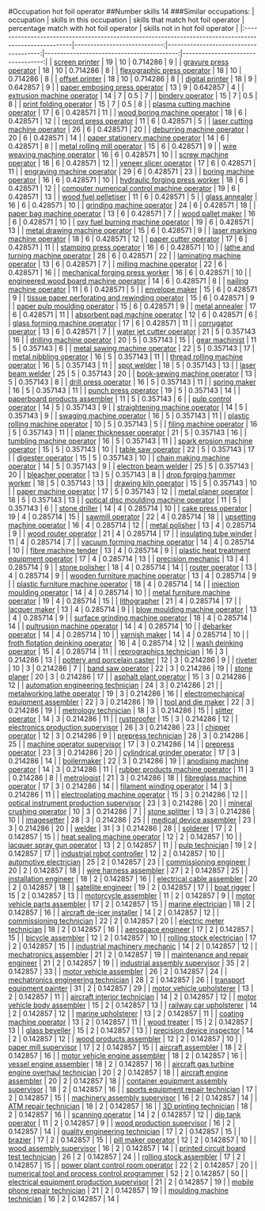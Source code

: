 #Occupation hot foil operator
##Number skills 14
###Similar occupations:
| occupation                                                                                            |   skills in this occupation |   skills that match hot foil operator |   percentage match with hot foil operator |   skills not in hot foil operator |
|:------------------------------------------------------------------------------------------------------|----------------------------:|--------------------------------------:|------------------------------------------:|----------------------------------:|
| [screen printer](screen_printer.md)                                                                   |                          19 |                                    10 |                                  0.714286 |                                 9 |
| [gravure press operator](gravure_press_operator.md)                                                   |                          18 |                                    10 |                                  0.714286 |                                 8 |
| [flexographic press operator](flexographic_press_operator.md)                                         |                          18 |                                    10 |                                  0.714286 |                                 8 |
| [offset printer](offset_printer.md)                                                                   |                          18 |                                    10 |                                  0.714286 |                                 8 |
| [digital printer](digital_printer.md)                                                                 |                          18 |                                     9 |                                  0.642857 |                                 9 |
| [paper embosing press operator](paper_embosing_press_operator.md)                                     |                          13 |                                     9 |                                  0.642857 |                                 4 |
| [extrusion machine operator](extrusion_machine_operator.md)                                           |                          14 |                                     7 |                                  0.5      |                                 7 |
| [bindery operator](bindery_operator.md)                                                               |                          15 |                                     7 |                                  0.5      |                                 8 |
| [print folding operator](print_folding_operator.md)                                                   |                          15 |                                     7 |                                  0.5      |                                 8 |
| [plasma cutting machine operator](plasma_cutting_machine_operator.md)                                 |                          17 |                                     6 |                                  0.428571 |                                11 |
| [wood boring machine operator](wood_boring_machine_operator.md)                                       |                          18 |                                     6 |                                  0.428571 |                                12 |
| [record press operator](record_press_operator.md)                                                     |                          11 |                                     6 |                                  0.428571 |                                 5 |
| [laser cutting machine operator](laser_cutting_machine_operator.md)                                   |                          26 |                                     6 |                                  0.428571 |                                20 |
| [deburring machine operator](deburring_machine_operator.md)                                           |                          20 |                                     6 |                                  0.428571 |                                14 |
| [paper stationery machine operator](paper_stationery_machine_operator.md)                             |                          14 |                                     6 |                                  0.428571 |                                 8 |
| [metal rolling mill operator](metal_rolling_mill_operator.md)                                         |                          15 |                                     6 |                                  0.428571 |                                 9 |
| [wire weaving machine operator](wire_weaving_machine_operator.md)                                     |                          16 |                                     6 |                                  0.428571 |                                10 |
| [screw machine operator](screw_machine_operator.md)                                                   |                          18 |                                     6 |                                  0.428571 |                                12 |
| [veneer slicer operator](veneer_slicer_operator.md)                                                   |                          17 |                                     6 |                                  0.428571 |                                11 |
| [engraving machine operator](engraving_machine_operator.md)                                           |                          29 |                                     6 |                                  0.428571 |                                23 |
| [boring machine operator](boring_machine_operator.md)                                                 |                          16 |                                     6 |                                  0.428571 |                                10 |
| [hydraulic forging press worker](hydraulic_forging_press_worker.md)                                   |                          18 |                                     6 |                                  0.428571 |                                12 |
| [computer numerical control machine operator](computer_numerical_control_machine_operator.md)         |                          19 |                                     6 |                                  0.428571 |                                13 |
| [wood fuel pelletiser](wood_fuel_pelletiser.md)                                                       |                          11 |                                     6 |                                  0.428571 |                                 5 |
| [glass annealer](glass_annealer.md)                                                                   |                          16 |                                     6 |                                  0.428571 |                                10 |
| [grinding machine operator](grinding_machine_operator.md)                                             |                          24 |                                     6 |                                  0.428571 |                                18 |
| [paper bag machine operator](paper_bag_machine_operator.md)                                           |                          13 |                                     6 |                                  0.428571 |                                 7 |
| [wood pallet maker](wood_pallet_maker.md)                                                             |                          16 |                                     6 |                                  0.428571 |                                10 |
| [oxy fuel burning machine operator](oxy_fuel_burning_machine_operator.md)                             |                          19 |                                     6 |                                  0.428571 |                                13 |
| [metal drawing machine operator](metal_drawing_machine_operator.md)                                   |                          15 |                                     6 |                                  0.428571 |                                 9 |
| [laser marking machine operator](laser_marking_machine_operator.md)                                   |                          18 |                                     6 |                                  0.428571 |                                12 |
| [paper cutter operator](paper_cutter_operator.md)                                                     |                          17 |                                     6 |                                  0.428571 |                                11 |
| [stamping press operator](stamping_press_operator.md)                                                 |                          16 |                                     6 |                                  0.428571 |                                10 |
| [lathe and turning machine operator](lathe_and_turning_machine_operator.md)                           |                          28 |                                     6 |                                  0.428571 |                                22 |
| [laminating machine operator](laminating_machine_operator.md)                                         |                          13 |                                     6 |                                  0.428571 |                                 7 |
| [milling machine operator](milling_machine_operator.md)                                               |                          22 |                                     6 |                                  0.428571 |                                16 |
| [mechanical forging press worker](mechanical_forging_press_worker.md)                                 |                          16 |                                     6 |                                  0.428571 |                                10 |
| [engineered wood board machine operator](engineered_wood_board_machine_operator.md)                   |                          14 |                                     6 |                                  0.428571 |                                 8 |
| [nailing machine operator](nailing_machine_operator.md)                                               |                          11 |                                     6 |                                  0.428571 |                                 5 |
| [envelope maker](envelope_maker.md)                                                                   |                          15 |                                     6 |                                  0.428571 |                                 9 |
| [tissue paper perforating and rewinding operator](tissue_paper_perforating_and_rewinding_operator.md) |                          15 |                                     6 |                                  0.428571 |                                 9 |
| [paper pulp moulding operator](paper_pulp_moulding_operator.md)                                       |                          15 |                                     6 |                                  0.428571 |                                 9 |
| [metal annealer](metal_annealer.md)                                                                   |                          17 |                                     6 |                                  0.428571 |                                11 |
| [absorbent pad machine operator](absorbent_pad_machine_operator.md)                                   |                          12 |                                     6 |                                  0.428571 |                                 6 |
| [glass forming machine operator](glass_forming_machine_operator.md)                                   |                          17 |                                     6 |                                  0.428571 |                                11 |
| [corrugator operator](corrugator_operator.md)                                                         |                          13 |                                     6 |                                  0.428571 |                                 7 |
| [water jet cutter operator](water_jet_cutter_operator.md)                                             |                          21 |                                     5 |                                  0.357143 |                                16 |
| [drilling machine operator](drilling_machine_operator.md)                                             |                          20 |                                     5 |                                  0.357143 |                                15 |
| [gear machinist](gear_machinist.md)                                                                   |                          11 |                                     5 |                                  0.357143 |                                 6 |
| [metal sawing machine operator](metal_sawing_machine_operator.md)                                     |                          22 |                                     5 |                                  0.357143 |                                17 |
| [metal nibbling operator](metal_nibbling_operator.md)                                                 |                          16 |                                     5 |                                  0.357143 |                                11 |
| [thread rolling machine operator](thread_rolling_machine_operator.md)                                 |                          16 |                                     5 |                                  0.357143 |                                11 |
| [spot welder](spot_welder.md)                                                                         |                          18 |                                     5 |                                  0.357143 |                                13 |
| [laser beam welder](laser_beam_welder.md)                                                             |                          25 |                                     5 |                                  0.357143 |                                20 |
| [book-sewing machine operator](book-sewing_machine_operator.md)                                       |                          13 |                                     5 |                                  0.357143 |                                 8 |
| [drill press operator](drill_press_operator.md)                                                       |                          16 |                                     5 |                                  0.357143 |                                11 |
| [spring maker](spring_maker.md)                                                                       |                          16 |                                     5 |                                  0.357143 |                                11 |
| [punch press operator](punch_press_operator.md)                                                       |                          19 |                                     5 |                                  0.357143 |                                14 |
| [paperboard products assembler](paperboard_products_assembler.md)                                     |                          11 |                                     5 |                                  0.357143 |                                 6 |
| [pulp control operator](pulp_control_operator.md)                                                     |                          14 |                                     5 |                                  0.357143 |                                 9 |
| [straightening machine operator](straightening_machine_operator.md)                                   |                          14 |                                     5 |                                  0.357143 |                                 9 |
| [swaging machine operator](swaging_machine_operator.md)                                               |                          16 |                                     5 |                                  0.357143 |                                11 |
| [plastic rolling machine operator](plastic_rolling_machine_operator.md)                               |                          10 |                                     5 |                                  0.357143 |                                 5 |
| [filing machine operator](filing_machine_operator.md)                                                 |                          16 |                                     5 |                                  0.357143 |                                11 |
| [planer thicknesser operator](planer_thicknesser_operator.md)                                         |                          21 |                                     5 |                                  0.357143 |                                16 |
| [tumbling machine operator](tumbling_machine_operator.md)                                             |                          16 |                                     5 |                                  0.357143 |                                11 |
| [spark erosion machine operator](spark_erosion_machine_operator.md)                                   |                          15 |                                     5 |                                  0.357143 |                                10 |
| [table saw operator](table_saw_operator.md)                                                           |                          22 |                                     5 |                                  0.357143 |                                17 |
| [digester operator](digester_operator.md)                                                             |                          15 |                                     5 |                                  0.357143 |                                10 |
| [chain making machine operator](chain_making_machine_operator.md)                                     |                          14 |                                     5 |                                  0.357143 |                                 9 |
| [electron beam welder](electron_beam_welder.md)                                                       |                          25 |                                     5 |                                  0.357143 |                                20 |
| [bleacher operator](bleacher_operator.md)                                                             |                          13 |                                     5 |                                  0.357143 |                                 8 |
| [drop forging hammer worker](drop_forging_hammer_worker.md)                                           |                          18 |                                     5 |                                  0.357143 |                                13 |
| [drawing kiln operator](drawing_kiln_operator.md)                                                     |                          15 |                                     5 |                                  0.357143 |                                10 |
| [paper machine operator](paper_machine_operator.md)                                                   |                          17 |                                     5 |                                  0.357143 |                                12 |
| [metal planer operator](metal_planer_operator.md)                                                     |                          18 |                                     5 |                                  0.357143 |                                13 |
| [optical disc moulding machine operator](optical_disc_moulding_machine_operator.md)                   |                          11 |                                     5 |                                  0.357143 |                                 6 |
| [stone driller](stone_driller.md)                                                                     |                          14 |                                     4 |                                  0.285714 |                                10 |
| [cake press operator](cake_press_operator.md)                                                         |                          19 |                                     4 |                                  0.285714 |                                15 |
| [sawmill operator](sawmill_operator.md)                                                               |                          22 |                                     4 |                                  0.285714 |                                18 |
| [upsetting machine operator](upsetting_machine_operator.md)                                           |                          16 |                                     4 |                                  0.285714 |                                12 |
| [metal polisher](metal_polisher.md)                                                                   |                          13 |                                     4 |                                  0.285714 |                                 9 |
| [wood router operator](wood_router_operator.md)                                                       |                          21 |                                     4 |                                  0.285714 |                                17 |
| [insulating tube winder](insulating_tube_winder.md)                                                   |                          11 |                                     4 |                                  0.285714 |                                 7 |
| [vacuum forming machine operator](vacuum_forming_machine_operator.md)                                 |                          14 |                                     4 |                                  0.285714 |                                10 |
| [fibre machine tender](fibre_machine_tender.md)                                                       |                          13 |                                     4 |                                  0.285714 |                                 9 |
| [plastic heat treatment equipment operator](plastic_heat_treatment_equipment_operator.md)             |                          17 |                                     4 |                                  0.285714 |                                13 |
| [precision mechanic](precision_mechanic.md)                                                           |                          13 |                                     4 |                                  0.285714 |                                 9 |
| [stone polisher](stone_polisher.md)                                                                   |                          18 |                                     4 |                                  0.285714 |                                14 |
| [router operator](router_operator.md)                                                                 |                          13 |                                     4 |                                  0.285714 |                                 9 |
| [wooden furniture machine operator](wooden_furniture_machine_operator.md)                             |                          13 |                                     4 |                                  0.285714 |                                 9 |
| [plastic furniture machine operator](plastic_furniture_machine_operator.md)                           |                          18 |                                     4 |                                  0.285714 |                                14 |
| [injection moulding operator](injection_moulding_operator.md)                                         |                          14 |                                     4 |                                  0.285714 |                                10 |
| [metal furniture machine operator](metal_furniture_machine_operator.md)                               |                          19 |                                     4 |                                  0.285714 |                                15 |
| [lithographer](lithographer.md)                                                                       |                          21 |                                     4 |                                  0.285714 |                                17 |
| [lacquer maker](lacquer_maker.md)                                                                     |                          13 |                                     4 |                                  0.285714 |                                 9 |
| [blow moulding machine operator](blow_moulding_machine_operator.md)                                   |                          13 |                                     4 |                                  0.285714 |                                 9 |
| [surface grinding machine operator](surface_grinding_machine_operator.md)                             |                          18 |                                     4 |                                  0.285714 |                                14 |
| [pultrusion machine operator](pultrusion_machine_operator.md)                                         |                          14 |                                     4 |                                  0.285714 |                                10 |
| [debarker operator](debarker_operator.md)                                                             |                          14 |                                     4 |                                  0.285714 |                                10 |
| [varnish maker](varnish_maker.md)                                                                     |                          14 |                                     4 |                                  0.285714 |                                10 |
| [froth flotation deinking operator](froth_flotation_deinking_operator.md)                             |                          16 |                                     4 |                                  0.285714 |                                12 |
| [wash deinking operator](wash_deinking_operator.md)                                                   |                          15 |                                     4 |                                  0.285714 |                                11 |
| [reprographics technician](reprographics_technician.md)                                               |                          16 |                                     3 |                                  0.214286 |                                13 |
| [pottery and porcelain caster](pottery_and_porcelain_caster.md)                                       |                          12 |                                     3 |                                  0.214286 |                                 9 |
| [riveter](riveter.md)                                                                                 |                          10 |                                     3 |                                  0.214286 |                                 7 |
| [band saw operator](band_saw_operator.md)                                                             |                          22 |                                     3 |                                  0.214286 |                                19 |
| [stone planer](stone_planer.md)                                                                       |                          20 |                                     3 |                                  0.214286 |                                17 |
| [asphalt plant operator](asphalt_plant_operator.md)                                                   |                          15 |                                     3 |                                  0.214286 |                                12 |
| [automation engineering technician](automation_engineering_technician.md)                             |                          24 |                                     3 |                                  0.214286 |                                21 |
| [metalworking lathe operator](metalworking_lathe_operator.md)                                         |                          19 |                                     3 |                                  0.214286 |                                16 |
| [electromechanical equipment assembler](electromechanical_equipment_assembler.md)                     |                          22 |                                     3 |                                  0.214286 |                                19 |
| [tool and die maker](tool_and_die_maker.md)                                                           |                          22 |                                     3 |                                  0.214286 |                                19 |
| [metrology technician](metrology_technician.md)                                                       |                          18 |                                     3 |                                  0.214286 |                                15 |
| [slitter operator](slitter_operator.md)                                                               |                          14 |                                     3 |                                  0.214286 |                                11 |
| [rustproofer](rustproofer.md)                                                                         |                          15 |                                     3 |                                  0.214286 |                                12 |
| [electronics production supervisor](electronics_production_supervisor.md)                             |                          26 |                                     3 |                                  0.214286 |                                23 |
| [chipper operator](chipper_operator.md)                                                               |                          12 |                                     3 |                                  0.214286 |                                 9 |
| [prepress technician](prepress_technician.md)                                                         |                          28 |                                     3 |                                  0.214286 |                                25 |
| [machine operator supervisor](machine_operator_supervisor.md)                                         |                          17 |                                     3 |                                  0.214286 |                                14 |
| [prepress operator](prepress_operator.md)                                                             |                          23 |                                     3 |                                  0.214286 |                                20 |
| [cylindrical grinder operator](cylindrical_grinder_operator.md)                                       |                          17 |                                     3 |                                  0.214286 |                                14 |
| [boilermaker](boilermaker.md)                                                                         |                          22 |                                     3 |                                  0.214286 |                                19 |
| [anodising machine operator](anodising_machine_operator.md)                                           |                          14 |                                     3 |                                  0.214286 |                                11 |
| [rubber products machine operator](rubber_products_machine_operator.md)                               |                          11 |                                     3 |                                  0.214286 |                                 8 |
| [metrologist](metrologist.md)                                                                         |                          21 |                                     3 |                                  0.214286 |                                18 |
| [fibreglass machine operator](fibreglass_machine_operator.md)                                         |                          17 |                                     3 |                                  0.214286 |                                14 |
| [filament winding operator](filament_winding_operator.md)                                             |                          14 |                                     3 |                                  0.214286 |                                11 |
| [electroplating machine operator](electroplating_machine_operator.md)                                 |                          15 |                                     3 |                                  0.214286 |                                12 |
| [optical instrument production supervisor](optical_instrument_production_supervisor.md)               |                          23 |                                     3 |                                  0.214286 |                                20 |
| [mineral crushing operator](mineral_crushing_operator.md)                                             |                          10 |                                     3 |                                  0.214286 |                                 7 |
| [stone splitter](stone_splitter.md)                                                                   |                          13 |                                     3 |                                  0.214286 |                                10 |
| [imagesetter](imagesetter.md)                                                                         |                          28 |                                     3 |                                  0.214286 |                                25 |
| [medical device assembler](medical_device_assembler.md)                                               |                          23 |                                     3 |                                  0.214286 |                                20 |
| [welder](welder.md)                                                                                   |                          31 |                                     3 |                                  0.214286 |                                28 |
| [solderer](solderer.md)                                                                               |                          17 |                                     2 |                                  0.142857 |                                15 |
| [heat sealing machine operator](heat_sealing_machine_operator.md)                                     |                          12 |                                     2 |                                  0.142857 |                                10 |
| [lacquer spray gun operator](lacquer_spray_gun_operator.md)                                           |                          13 |                                     2 |                                  0.142857 |                                11 |
| [pulp technician](pulp_technician.md)                                                                 |                          19 |                                     2 |                                  0.142857 |                                17 |
| [industrial robot controller](industrial_robot_controller.md)                                         |                          12 |                                     2 |                                  0.142857 |                                10 |
| [automotive electrician](automotive_electrician.md)                                                   |                          25 |                                     2 |                                  0.142857 |                                23 |
| [commissioning engineer](commissioning_engineer.md)                                                   |                          20 |                                     2 |                                  0.142857 |                                18 |
| [wire harness assembler](wire_harness_assembler.md)                                                   |                          27 |                                     2 |                                  0.142857 |                                25 |
| [installation engineer](installation_engineer.md)                                                     |                          18 |                                     2 |                                  0.142857 |                                16 |
| [electrical cable assembler](electrical_cable_assembler.md)                                           |                          20 |                                     2 |                                  0.142857 |                                18 |
| [satellite engineer](satellite_engineer.md)                                                           |                          19 |                                     2 |                                  0.142857 |                                17 |
| [boat rigger](boat_rigger.md)                                                                         |                          15 |                                     2 |                                  0.142857 |                                13 |
| [motorcycle assembler](motorcycle_assembler.md)                                                       |                          11 |                                     2 |                                  0.142857 |                                 9 |
| [motor vehicle parts assembler](motor_vehicle_parts_assembler.md)                                     |                          17 |                                     2 |                                  0.142857 |                                15 |
| [marine electrician](marine_electrician.md)                                                           |                          18 |                                     2 |                                  0.142857 |                                16 |
| [aircraft de-icer installer](aircraft_de-icer_installer.md)                                           |                          14 |                                     2 |                                  0.142857 |                                12 |
| [commissioning technician](commissioning_technician.md)                                               |                          22 |                                     2 |                                  0.142857 |                                20 |
| [electric meter technician](electric_meter_technician.md)                                             |                          18 |                                     2 |                                  0.142857 |                                16 |
| [aerospace engineer](aerospace_engineer.md)                                                           |                          17 |                                     2 |                                  0.142857 |                                15 |
| [bicycle assembler](bicycle_assembler.md)                                                             |                          12 |                                     2 |                                  0.142857 |                                10 |
| [rolling stock electrician](rolling_stock_electrician.md)                                             |                          17 |                                     2 |                                  0.142857 |                                15 |
| [industrial machinery mechanic](industrial_machinery_mechanic.md)                                     |                          14 |                                     2 |                                  0.142857 |                                12 |
| [mechatronics assembler](mechatronics_assembler.md)                                                   |                          21 |                                     2 |                                  0.142857 |                                19 |
| [maintenance and repair engineer](maintenance_and_repair_engineer.md)                                 |                          21 |                                     2 |                                  0.142857 |                                19 |
| [industrial assembly supervisor](industrial_assembly_supervisor.md)                                   |                          35 |                                     2 |                                  0.142857 |                                33 |
| [motor vehicle assembler](motor_vehicle_assembler.md)                                                 |                          26 |                                     2 |                                  0.142857 |                                24 |
| [mechatronics engineering technician](mechatronics_engineering_technician.md)                         |                          28 |                                     2 |                                  0.142857 |                                26 |
| [transport equipment painter](transport_equipment_painter.md)                                         |                          31 |                                     2 |                                  0.142857 |                                29 |
| [motor vehicle upholsterer](motor_vehicle_upholsterer.md)                                             |                          13 |                                     2 |                                  0.142857 |                                11 |
| [aircraft interior technician](aircraft_interior_technician.md)                                       |                          14 |                                     2 |                                  0.142857 |                                12 |
| [motor vehicle body assembler](motor_vehicle_body_assembler.md)                                       |                          15 |                                     2 |                                  0.142857 |                                13 |
| [railway car upholsterer](railway_car_upholsterer.md)                                                 |                          14 |                                     2 |                                  0.142857 |                                12 |
| [marine upholsterer](marine_upholsterer.md)                                                           |                          13 |                                     2 |                                  0.142857 |                                11 |
| [coating machine operator](coating_machine_operator.md)                                               |                          13 |                                     2 |                                  0.142857 |                                11 |
| [wood treater](wood_treater.md)                                                                       |                          15 |                                     2 |                                  0.142857 |                                13 |
| [glass beveller](glass_beveller.md)                                                                   |                          15 |                                     2 |                                  0.142857 |                                13 |
| [precision device inspector](precision_device_inspector.md)                                           |                          14 |                                     2 |                                  0.142857 |                                12 |
| [wood products assembler](wood_products_assembler.md)                                                 |                          12 |                                     2 |                                  0.142857 |                                10 |
| [paper mill supervisor](paper_mill_supervisor.md)                                                     |                          17 |                                     2 |                                  0.142857 |                                15 |
| [aircraft assembler](aircraft_assembler.md)                                                           |                          18 |                                     2 |                                  0.142857 |                                16 |
| [motor vehicle engine assembler](motor_vehicle_engine_assembler.md)                                   |                          18 |                                     2 |                                  0.142857 |                                16 |
| [vessel engine assembler](vessel_engine_assembler.md)                                                 |                          18 |                                     2 |                                  0.142857 |                                16 |
| [aircraft gas turbine engine overhaul technician](aircraft_gas_turbine_engine_overhaul_technician.md) |                          20 |                                     2 |                                  0.142857 |                                18 |
| [aircraft engine assembler](aircraft_engine_assembler.md)                                             |                          20 |                                     2 |                                  0.142857 |                                18 |
| [container equipment assembly supervisor](container_equipment_assembly_supervisor.md)                 |                          18 |                                     2 |                                  0.142857 |                                16 |
| [sports equipment repair technician](sports_equipment_repair_technician.md)                           |                          17 |                                     2 |                                  0.142857 |                                15 |
| [machinery assembly supervisor](machinery_assembly_supervisor.md)                                     |                          16 |                                     2 |                                  0.142857 |                                14 |
| [ATM repair technician](ATM_repair_technician.md)                                                     |                          18 |                                     2 |                                  0.142857 |                                16 |
| [3D printing technician](3D_printing_technician.md)                                                   |                          18 |                                     2 |                                  0.142857 |                                16 |
| [scanning operator](scanning_operator.md)                                                             |                          14 |                                     2 |                                  0.142857 |                                12 |
| [dip tank operator](dip_tank_operator.md)                                                             |                          11 |                                     2 |                                  0.142857 |                                 9 |
| [wood production supervisor](wood_production_supervisor.md)                                           |                          16 |                                     2 |                                  0.142857 |                                14 |
| [quality engineering technician](quality_engineering_technician.md)                                   |                          17 |                                     2 |                                  0.142857 |                                15 |
| [brazier](brazier.md)                                                                                 |                          17 |                                     2 |                                  0.142857 |                                15 |
| [pill maker operator](pill_maker_operator.md)                                                         |                          12 |                                     2 |                                  0.142857 |                                10 |
| [wood assembly supervisor](wood_assembly_supervisor.md)                                               |                          16 |                                     2 |                                  0.142857 |                                14 |
| [printed circuit board test technician](printed_circuit_board_test_technician.md)                     |                          26 |                                     2 |                                  0.142857 |                                24 |
| [rolling stock assembler](rolling_stock_assembler.md)                                                 |                          17 |                                     2 |                                  0.142857 |                                15 |
| [power plant control room operator](power_plant_control_room_operator.md)                             |                          22 |                                     2 |                                  0.142857 |                                20 |
| [numerical tool and process control programmer](numerical_tool_and_process_control_programmer.md)     |                          52 |                                     2 |                                  0.142857 |                                50 |
| [electrical equipment production supervisor](electrical_equipment_production_supervisor.md)           |                          21 |                                     2 |                                  0.142857 |                                19 |
| [mobile phone repair technician](mobile_phone_repair_technician.md)                                   |                          21 |                                     2 |                                  0.142857 |                                19 |
| [moulding machine technician](moulding_machine_technician.md)                                         |                          16 |                                     2 |                                  0.142857 |                                14 |
